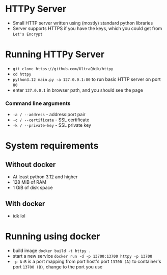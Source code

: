 # HTTPy Server
- Small HTTP server written using (mostly) standard python libraries
- Server supports HTTPS if you have the keys, which you could get from `Let's Encrypt`

# Running HTTPy Server
- `git clone https://github.com/UltraQbik/httpy`
- `cd httpy`
- `python3.12 main.py -a 127.0.0.1:80` to run basic HTTP server on port `80`
- enter `127.0.0.1` in browser path, and you should see the page
### Command line arguments
- `-a / --address` - address:port pair
- `-c / --certificate` - SSL certificate
- `-k / --private-key` - SSL private key

# System requirements
## Without docker
- At least python 3.12 and higher
- 128 MiB of RAM
- 1 GiB of disk space
## With docker
- idk lol

# Running using docker
- build image `docker build -t httpy .`
- start a new service `docker run -d -p 13700:13700 httpy -p 13700`
- `-p A:B` is a port mapping from port host's port `13700 (A)` to container's port `13700 (B)`, change to the port you use
